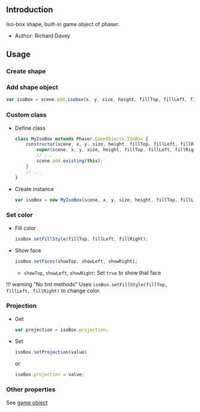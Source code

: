 ## Introduction

Iso-box shape, built-in game object of phaser.

- Author: Richard Davey

## Usage

### Create shape

### Add shape object

```javascript
var isoBox = scene.add.isobox(x, y, size, height, fillTop, fillLeft, fillRight);
```

### Custom class

- Define class
    ```javascript
    class MyIsoBox extends Phaser.GameObjects.IsoBox {
        constructor(scene, x, y, size, height, fillTop, fillLeft, fillRight) {
            super(scene, x, y, size, height, fillTop, fillLeft, fillRight);
            // ...
            scene.add.existing(this);
        }
        // ...
    }
    ```
- Create instance
    ```javascript
    var isoBox = new MyIsoBox(scene, x, y, size, height, fillTop, fillLeft, fillRight);
    ```

### Set color

- Fill color
    ```javascript
    isoBox.setFillStyle(fillTop, fillLeft, fillRight);
    ```
- Show face
    ```javascript
    isoBox.setFaces(showTop, showLeft, showRight);
    ```
    - `showTop`, `showLeft`, `showRight`: Set `true` to show that face

!!! warning "No tint methods"
    Uses `isoBox.setFillStyle(fillTop, fillLeft, fillRight)` to change color.

### Projection

- Get
   ```javascript
   var projection = isoBox.projection;
   ```
- Set
   ```javascript
   isoBox.setProjection(value)
   ```
   or
   ```javascript
   isoBox.projection = value;
   ```

### Other properties

See [game object](gameobject.md)
